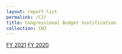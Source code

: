 ```yaml
---
layout: report-list
permalink: /CJ/
title: Congressional Budget Justification
collection: CBJ
---
```


[FY 2021](https://www.pclob.gov/library/CBJ%20FY21%20PCLOB.pdf)
[FY 2020](https://www.pclob.gov/library/CBJ%20FY20%20PCLOB.pdf)
